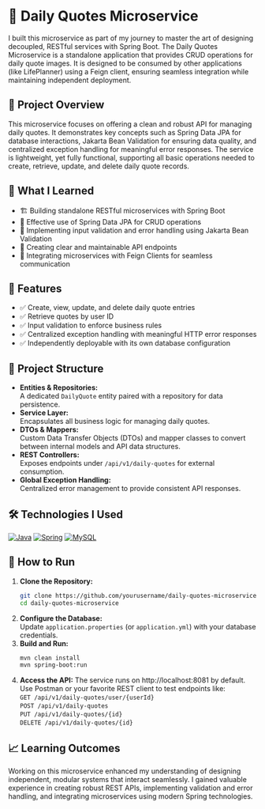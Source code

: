 # 🌟 Daily Quotes Microservice

I built this microservice as part of my journey to master the art of designing decoupled, RESTful services with Spring Boot. The Daily Quotes Microservice is a standalone application that provides CRUD operations for daily quote images. It is designed to be consumed by other applications (like LifePlanner) using a Feign client, ensuring seamless integration while maintaining independent deployment.

## 🚀 Project Overview  
This microservice focuses on offering a clean and robust API for managing daily quotes. It demonstrates key concepts such as Spring Data JPA for database interactions, Jakarta Bean Validation for ensuring data quality, and centralized exception handling for meaningful error responses. The service is lightweight, yet fully functional, supporting all basic operations needed to create, retrieve, update, and delete daily quote records.

## 🎯 What I Learned  
- 🏗️ Building standalone RESTful microservices with Spring Boot  
- 🔄 Effective use of Spring Data JPA for CRUD operations  
- 💬 Implementing input validation and error handling using Jakarta Bean Validation  
- 🔀 Creating clear and maintainable API endpoints  
- 📡 Integrating microservices with Feign Clients for seamless communication

## 🔧 Features  
- ✅ Create, view, update, and delete daily quote entries  
- ✅ Retrieve quotes by user ID  
- ✅ Input validation to enforce business rules  
- ✅ Centralized exception handling with meaningful HTTP error responses  
- ✅ Independently deployable with its own database configuration

## 📂 Project Structure  
- **Entities & Repositories:**  
  A dedicated `DailyQuote` entity paired with a repository for data persistence.
- **Service Layer:**  
  Encapsulates all business logic for managing daily quotes.
- **DTOs & Mappers:**  
  Custom Data Transfer Objects (DTOs) and mapper classes to convert between internal models and API data structures.
- **REST Controllers:**  
  Exposes endpoints under `/api/v1/daily-quotes` for external consumption.
- **Global Exception Handling:**  
  Centralized error management to provide consistent API responses.

## 🛠️ Technologies I Used  
[![Java](https://skillicons.dev/icons?i=java)](https://www.java.com/) [![Spring](https://skillicons.dev/icons?i=spring)](https://spring.io/) [![MySQL](https://skillicons.dev/icons?i=mysql)](https://www.mysql.com/)

## 🤔 How to Run  
1. **Clone the Repository:**
   ```bash
   git clone https://github.com/yourusername/daily-quotes-microservice.git
   cd daily-quotes-microservice
2. **Configure the Database:** <br>
   Update `application.properties` (or `application.yml`) with your database credentials.
3. **Build and Run:**
   ```bash
   mvn clean install
   mvn spring-boot:run
3. **Access the API:**
   The service runs on http://localhost:8081 by default. Use Postman or your favorite REST client to test endpoints like: <br> 
   `GET /api/v1/daily-quotes/user/{userId}` <br>
   `POST /api/v1/daily-quotes` <br>
   `PUT /api/v1/daily-quotes/{id}` <br>
   `DELETE /api/v1/daily-quotes/{id}` <br>
   
## 📈 Learning Outcomes
Working on this microservice enhanced my understanding of designing independent, modular systems that interact seamlessly. I gained valuable experience in creating robust REST APIs, implementing validation and error handling, and integrating microservices using modern Spring technologies.
